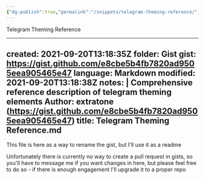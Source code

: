 ```yaml
---
{"dg-publish":true,"permalink":"/snippets/telegram-theming-reference/","dgHomeLink":true,"dgPassFrontmatter":false}
---
```


Telegram Theming Reference

---
created: 2021-09-20T13:18:35Z
folder: Gist
gist: https://gist.github.com/e8cbe5b4fb7820ad9505eea905465e47
language: Markdown
modified: 2021-09-20T13:18:38Z
notes: |
    Comprehensive reference description of telegram theming elements
    Author: extratone (https://gist.github.com/e8cbe5b4fb7820ad9505eea905465e47)
title: Telegram Theming Reference.md
---

This file is here as a way to rename the gist, but I'll use it as a readme

Unfortunately there is currently no way to create a pull request in gists, so 
you'll have to message me if you want changes in here, but please feel free to 
do so - if there is enough engagement I'll upgrade it to a proper repo